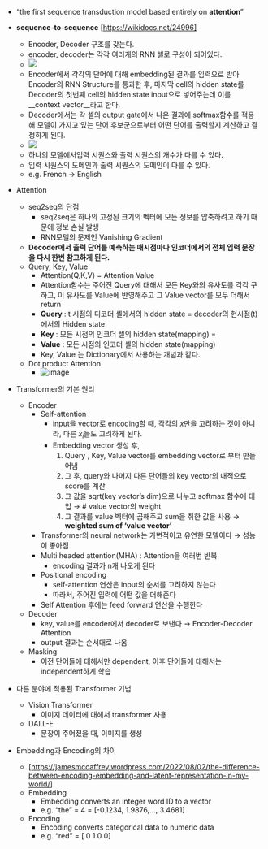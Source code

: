 - “the first sequence transduction model based entirely on **attention**”
- **sequence-to-sequence** [https://wikidocs.net/24996]
    - Encoder, Decoder 구조를 갖는다.
    - encoder, decoder는 각각 여러개의 RNN 셀로 구성이 되어있다.
    - <img src = "https://wikidocs.net/images/page/24996/%EC%9D%B8%EC%BD%94%EB%8D%94%EB%94%94%EC%BD%94%EB%8D%94%EB%AA%A8%EB%8D%B8.PNG">
    - Encoder에서 각각의 단어에 대해 embedding된 결과를 입력으로 받아 Encoder의 RNN Structure를 통과한 후, 마지막 cell의 hidden state를 Decoder의 첫번째 cell의 hidden state input으로 넣어주는데 이를 __context vector__라고 한다.
    - Decoder에서는 각 셀의 output gate에서 나온 결과에 softmax함수를 적용해 모델이 가지고 있는 단어 후보군으로부터 어떤 단어를 출력할지 계산하고 결정하게 된다.
    - <img src = "https://wikidocs.net/images/page/24996/decodernextwordprediction.PNG">
    - 하나의 모델에서입력 시퀀스와 출력 시퀀스의 개수가 다를 수 있다.
    - 입력 시퀀스의 도메인과 출력 시퀀스의 도메인이 다를 수 있다.
    - e.g. French → English
- Attention
    - seq2seq의 단점   
        - seq2seq은 하나의 고정된 크기의 벡터에 모든 정보를 압축하려고 하기 때문에 정보 손실 발생
        - RNN모델의 문제인 Vanishing Gradient
    - __Decoder에서 출력 단어를 예측하는 매시점마다 인코더에서의 전체 입력 문장을 다시 한번 참고하게 된다.__
    - Query, Key, Value
        - Attention(Q,K,V) = Attention Value
        - Attention함수는 주어진 Query에 대해서 모든 Key와의 유사도를 각각 구하고, 이 유사도를 Value에 반영해주고 그 Value vector를 모두 더해서 return
        - __Query__ : t 시점의 디코더 셀에서의 hidden state = decoder의 현시점(t)에서의 Hidden state
        - __Key__ : 모든 시점의 인코더 셀의 hidden state(mapping) = 
        - __Value__ : 모든 시점의 인코더 셀의 hidden state(mapping)
        - Key, Value 는 Dictionary에서 사용하는 개념과 같다.
    - Dot product Attention
        - ![image](https://user-images.githubusercontent.com/81205952/194202905-b1050cbd-bd0f-4ce8-9ae9-0a4cd2ee5f94.png)

- Transformer의 기본 원리
    - Encoder
        - Self-attention
            - input을 vector로 encoding할 때, 각각의 $x$만을 고려하는 것이 아니라, 다른 $x_i$들도 고려하게 된다.
            - Embedding vector 생성 후,
                1. Query , Key, Value vector를 embedding vector로 부터 만들어냄
                2. 그 후, query와 나머지 다른 단어들의 key vector의 내적으로 score를 계산
                3. 그 값을 sqrt(key vector’s dim)으로 나누고 softmax 함수에 대입 → # value vector의 weight
                4. 그 결과를 value 벡터에 곱해주고 sum을 취한 값을 사용 → **weighted sum of ‘value vector’**
        - Transformer의 neural network는 가변적이고 유연한 모델이다 → 성능이 좋아짐
        - Multi headed attention(MHA) : Attention을 여러번 반복
            - encoding 결과가 n개 나오게 된다
        - Positional encoding
            - self-attention 연산은 input의 순서를 고려하지 않는다
            - 따라서, 주어진 입력에 어떤 값을 더해준다
        - Self Attention 후에는 feed forward 연산을 수행한다
    - Decoder
        - key, value를 encoder에서 decoder로 보낸다 → Encoder-Decoder Attention
        - output 결과는 순서대로 나옴
    - Masking
        - 이전 단어들에 대해서만 dependent, 이후 단어들에 대해서는 independent하게 학습
- 다른 분야에 적용된 Transformer 기법
    - Vision Transformer
        - 이미지 데이터에 대해서 transformer 사용
    - DALL-E
        - 문장이 주어졌을 때, 이미지를 생성
- Embedding과 Encoding의 차이
    - [https://jamesmccaffrey.wordpress.com/2022/08/02/the-difference-between-encoding-embedding-and-latent-representation-in-my-world/]
    - Embedding
        - Embedding converts an integer word ID to a vector
        - e.g. “the” = 4  = [-0.1234, 1.9876,…, 3.4681]
    - Encoding
        - Encoding converts categorical data to numeric data
        - e.g. “red” = [ 0 1 0 0]
